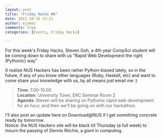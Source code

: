 ```yaml
---
layout: post
title: "Friday Hacks #6"
date: 2011-10-18 15:21
author: ejames
comments: true
categories: [Events, Friday Hacks]

---
```

For this week's Friday Hacks, Steven Goh, a 4th year CompSci student will be coming down to share with us "Rapid Web Development the right (Pythonic) way"
<div>(I realize NUS Hackers has been rather Python-biased lately, so in the future, if any of you know other languages (Ruby, Haskell, etc) and want to come share your knowledge with us, by all means just email me :)</div>
<div></div>
<blockquote>
<div><strong>Time</strong>: 7.00-10.00</div>
<div><strong>Location</strong>: University Town, ERC Seminar Room 2</div>
<div><strong>Agenda</strong>: Steven will be sharing on Pythonic rapid web development for an hour, and then we'll be going on with our hackathon.</div></blockquote>
<div>
</div>
<div>I'll also post an update here on Download@NUS if I get something concrete ready by tomorrow.</div>
<div>Notice: the NUS Hackers site will be black till Thursday (a full week) to mourn the passing of Dennis Ritchie, a giant in computing.</div>
